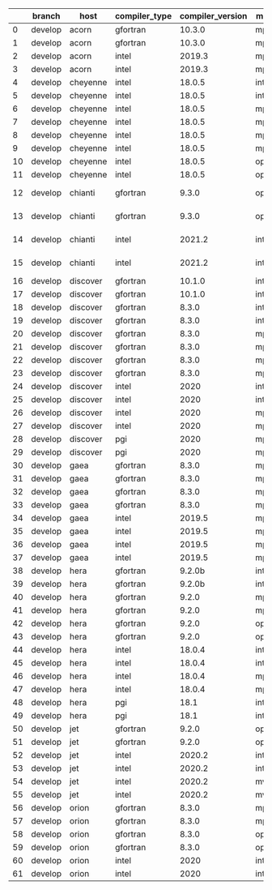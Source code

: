 |    | branch   | host     | compiler_type   | compiler_version   | mpi_type   | mpi_version        | o_g   | os     | unit_pass   | unit_fail   | system_pass   | system_fail   | example_pass   | example_fail   | nuopc_pass   | nuopc_fail   | build_passed   |
|----|----------|----------|-----------------|--------------------|------------|--------------------|-------|--------|-------------|-------------|---------------|---------------|----------------|----------------|--------------|--------------|----------------|
|  0 | develop  | acorn    | gfortran        | 10.3.0             | mpich3     | 8.1.7              | O     | Linux  | 9071        | 0           | 49            | 0             | 80             | 0              | 50           | 0            | True           |
|  1 | develop  | acorn    | gfortran        | 10.3.0             | mpich3     | 8.1.7              | g     | Linux  | 13695       | 0           | 49            | 0             | 80             | 0              | 50           | 0            | True           |
|  2 | develop  | acorn    | intel           | 2019.3             | mpi        | 8.1.7              | O     | Linux  | 11931       | queued28    | 49            | 0             | 80             | 0              | 50           | 0            | True           |
|  3 | develop  | acorn    | intel           | 2019.3             | mpi        | 8.1.7              | g     | Linux  | 11931       | queued28    | 49            | 0             | 80             | 0              | 50           | 0            | True           |
|  4 | develop  | cheyenne | intel           | 18.0.5             | intelmpi   | 2018.4.274         | O     | Linux  | fail        | fail        | fail          | fail          | fail           | fail           | queued       | queued       | True           |
|  5 | develop  | cheyenne | intel           | 18.0.5             | intelmpi   | 2018.4.274         | g     | Linux  | fail        | fail        | fail          | fail          | fail           | fail           | queued       | queued       | True           |
|  6 | develop  | cheyenne | intel           | 18.0.5             | mpiuni     | none               | O     | Linux  | fail        | fail        | fail          | fail          | fail           | fail           | Build        | Build        | False          |
|  7 | develop  | cheyenne | intel           | 18.0.5             | mpiuni     | none               | g     | Linux  | fail        | fail        | fail          | fail          | fail           | fail           | Build        | Build        | False          |
|  8 | develop  | cheyenne | intel           | 18.0.5             | mpt        | 2.19               | O     | Linux  | 9071        | 0           | 49            | 0             | 80             | 0              | 50           | 0            | True           |
|  9 | develop  | cheyenne | intel           | 18.0.5             | mpt        | 2.19               | g     | Linux  | fail        | fail        | fail          | fail          | fail           | fail           | queued       | queued       | True           |
| 10 | develop  | cheyenne | intel           | 18.0.5             | openmpi    | 3.1.4              | O     | Linux  | fail        | fail        | fail          | fail          | fail           | fail           | queued       | queued       | True           |
| 11 | develop  | cheyenne | intel           | 18.0.5             | openmpi    | 3.1.4              | g     | Linux  | fail        | fail        | fail          | fail          | fail           | fail           | queued       | queued       | True           |
| 12 | develop  | chianti  | gfortran        | 9.3.0              | openmpi    | 4.0.5-gcc-9.3.0    | O     | Linux  | fail        | fail        | fail          | fail          | fail           | fail           | 0            | 50           | False          |
| 13 | develop  | chianti  | gfortran        | 9.3.0              | openmpi    | 4.0.5-gcc-9.3.0    | g     | Linux  | fail        | fail        | fail          | fail          | fail           | fail           | 0            | 50           | False          |
| 14 | develop  | chianti  | intel           | 2021.2             | intelmpi   | 2021.2.0-gcc-9.3.0 | O     | Linux  | fail        | fail        | fail          | fail          | fail           | fail           | 0            | 50           | False          |
| 15 | develop  | chianti  | intel           | 2021.2             | intelmpi   | 2021.2.0-gcc-9.3.0 | g     | Linux  | fail        | fail        | fail          | fail          | fail           | fail           | 0            | 50           | False          |
| 16 | develop  | discover | gfortran        | 10.1.0             | intelmpi   | 19.1.3.304         | O     | Linux  | 9056        | 15          | 49            | 0             | 80             | 0              | 50           | 0            | True           |
| 17 | develop  | discover | gfortran        | 10.1.0             | intelmpi   | 19.1.3.304         | g     | Linux  | 13680       | 15          | 49            | 0             | 80             | 0              | 50           | 0            | True           |
| 18 | develop  | discover | gfortran        | 8.3.0              | intelmpi   | 19.1.3.304         | O     | Linux  | 9056        | 15          | 49            | 0             | 80             | 0              | 50           | 0            | True           |
| 19 | develop  | discover | gfortran        | 8.3.0              | intelmpi   | 19.1.3.304         | g     | Linux  | 13680       | 15          | 49            | 0             | 80             | 0              | 50           | 0            | True           |
| 20 | develop  | discover | gfortran        | 8.3.0              | mpiuni     | None               | O     | Linux  | fail        | fail        | fail          | fail          | fail           | fail           | 0            | 50           | False          |
| 21 | develop  | discover | gfortran        | 8.3.0              | mpiuni     | None               | g     | Linux  | fail        | fail        | fail          | fail          | fail           | fail           | 0            | 50           | False          |
| 22 | develop  | discover | gfortran        | 8.3.0              | mpt        | 2.17               | O     | Linux  | 9071        | 0           | 49            | 0             | 80             | 0              | 46           | 4            | True           |
| 23 | develop  | discover | gfortran        | 8.3.0              | mpt        | 2.17               | g     | Linux  | 13695       | 0           | 49            | 0             | 80             | 0              | 46           | 4            | True           |
| 24 | develop  | discover | intel           | 2020               | intelmpi   | 19.1.3.304         | O     | Linux  | 9071        | 0           | 49            | 0             | 80             | 0              | 50           | 0            | True           |
| 25 | develop  | discover | intel           | 2020               | intelmpi   | 19.1.3.304         | g     | Linux  | 13695       | 0           | 49            | 0             | 80             | 0              | 50           | 0            | True           |
| 26 | develop  | discover | intel           | 2020               | mpt        | 2.17               | O     | Linux  | 9071        | 0           | 49            | 0             | 80             | 0              | 50           | 0            | True           |
| 27 | develop  | discover | intel           | 2020               | mpt        | 2.17               | g     | Linux  | 13695       | 0           | 49            | 0             | 80             | 0              | 50           | 0            | True           |
| 28 | develop  | discover | pgi             | 2020               | mpiuni     | None               | O     | Linux  | fail        | fail        | fail          | fail          | fail           | fail           | 0            | 50           | False          |
| 29 | develop  | discover | pgi             | 2020               | mpiuni     | None               | g     | Linux  | fail        | fail        | fail          | fail          | fail           | fail           | 0            | 50           | False          |
| 30 | develop  | gaea     | gfortran        | 8.3.0              | mpi        | 7.7.11             | O     | Unicos | 9070        | 1           | 49            | 0             | 80             | 0              | 47           | 3            | False          |
| 31 | develop  | gaea     | gfortran        | 8.3.0              | mpi        | 7.7.11             | g     | Unicos | 13694       | 1           | 49            | 0             | 80             | 0              | 47           | 3            | False          |
| 32 | develop  | gaea     | gfortran        | 8.3.0              | mpiuni     | None               | O     | Unicos | fail        | fail        | fail          | fail          | fail           | fail           | 0            | 50           | False          |
| 33 | develop  | gaea     | gfortran        | 8.3.0              | mpiuni     | None               | g     | Unicos | fail        | fail        | fail          | fail          | fail           | fail           | 0            | 50           | False          |
| 34 | develop  | gaea     | intel           | 2019.5             | mpi        | 7.7.11             | O     | Unicos | 11916       | queued13    | 49            | 0             | 80             | 0              | 47           | 3            | False          |
| 35 | develop  | gaea     | intel           | 2019.5             | mpi        | 7.7.11             | g     | Unicos | 11916       | queued13    | 49            | 0             | 80             | 0              | 47           | 3            | False          |
| 36 | develop  | gaea     | intel           | 2019.5             | mpiuni     | None               | O     | Unicos | fail        | fail        | fail          | fail          | fail           | fail           | 0            | 50           | False          |
| 37 | develop  | gaea     | intel           | 2019.5             | mpiuni     | None               | g     | Unicos | fail        | fail        | fail          | fail          | fail           | fail           | 0            | 50           | False          |
| 38 | develop  | hera     | gfortran        | 9.2.0b             | intelmpi   | 2020               | O     | Linux  | 9056        | 15          | 49            | 0             | 80             | 0              | 50           | 0            | True           |
| 39 | develop  | hera     | gfortran        | 9.2.0b             | intelmpi   | 2020               | g     | Linux  | 13680       | 15          | 49            | 0             | 80             | 0              | 50           | 0            | True           |
| 40 | develop  | hera     | gfortran        | 9.2.0              | mpiuni     | None               | O     | Linux  | fail        | fail        | fail          | fail          | fail           | fail           | 0            | 50           | False          |
| 41 | develop  | hera     | gfortran        | 9.2.0              | mpiuni     | None               | g     | Linux  | fail        | fail        | fail          | fail          | fail           | fail           | 0            | 50           | False          |
| 42 | develop  | hera     | gfortran        | 9.2.0              | openmpi    | 3.1.4              | O     | Linux  | 9071        | 0           | 49            | 0             | 80             | 0              | 50           | 0            | True           |
| 43 | develop  | hera     | gfortran        | 9.2.0              | openmpi    | 3.1.4              | g     | Linux  | 13695       | 0           | 49            | 0             | 80             | 0              | 50           | 0            | True           |
| 44 | develop  | hera     | intel           | 18.0.4             | intelmpi   | 2018.4.274         | O     | Linux  | 9071        | 0           | 49            | 0             | 80             | 0              | 50           | 0            | True           |
| 45 | develop  | hera     | intel           | 18.0.4             | intelmpi   | 2018.4.274         | g     | Linux  | 13695       | 0           | 49            | 0             | 80             | 0              | 50           | 0            | True           |
| 46 | develop  | hera     | intel           | 18.0.4             | mpiuni     | None               | O     | Linux  | fail        | fail        | fail          | fail          | fail           | fail           | 0            | 50           | False          |
| 47 | develop  | hera     | intel           | 18.0.4             | mpiuni     | None               | g     | Linux  | fail        | fail        | fail          | fail          | fail           | fail           | 0            | 50           | False          |
| 48 | develop  | hera     | pgi             | 18.1               | intelmpi   | 2018.0.4           | O     | Linux  | fail        | fail        | fail          | fail          | fail           | fail           | 0            | 50           | False          |
| 49 | develop  | hera     | pgi             | 18.1               | intelmpi   | 2018.0.4           | g     | Linux  | fail        | fail        | fail          | fail          | fail           | fail           | 0            | 50           | False          |
| 50 | develop  | jet      | gfortran        | 9.2.0              | openmpi    | 3.1.4              | O     | Linux  | 9071        | 0           | 49            | 0             | 80             | 0              | 50           | 0            | True           |
| 51 | develop  | jet      | gfortran        | 9.2.0              | openmpi    | 3.1.4              | g     | Linux  | 13695       | 0           | 49            | 0             | 80             | 0              | 50           | 0            | True           |
| 52 | develop  | jet      | intel           | 2020.2             | intelmpi   | 2020.2             | O     | Linux  | 11939       | queued36    | 49            | 0             | 80             | 0              | 50           | 0            | True           |
| 53 | develop  | jet      | intel           | 2020.2             | intelmpi   | 2020.2             | g     | Linux  | 13695       | 0           | 49            | 0             | 80             | 0              | 50           | 0            | True           |
| 54 | develop  | jet      | intel           | 2020.2             | mvapich2   | 2.3                | O     | Linux  | 11939       | queued36    | 49            | 0             | 80             | 0              | 44           | 6            | True           |
| 55 | develop  | jet      | intel           | 2020.2             | mvapich2   | 2.3                | g     | Linux  | 13695       | 0           | 49            | 0             | 80             | 0              | 44           | 6            | True           |
| 56 | develop  | orion    | gfortran        | 8.3.0              | mpiuni     | None               | O     | Linux  | fail        | fail        | fail          | fail          | fail           | fail           | 0            | 50           | False          |
| 57 | develop  | orion    | gfortran        | 8.3.0              | mpiuni     | None               | g     | Linux  | fail        | fail        | fail          | fail          | fail           | fail           | 0            | 50           | False          |
| 58 | develop  | orion    | gfortran        | 8.3.0              | openmpi    | 4.0.2              | O     | Linux  | 9071        | 0           | 49            | 0             | 80             | 0              | 50           | 0            | True           |
| 59 | develop  | orion    | gfortran        | 8.3.0              | openmpi    | 4.0.2              | g     | Linux  | 13695       | 0           | 49            | 0             | 80             | 0              | 50           | 0            | True           |
| 60 | develop  | orion    | intel           | 2020               | intelmpi   | 2020.2             | O     | Linux  | 9069        | 2           | 49            | 0             | 80             | 0              | 50           | 0            | True           |
| 61 | develop  | orion    | intel           | 2020               | intelmpi   | 2020.2             | g     | Linux  | fail        | fail        | fail          | fail          | fail           | fail           | queued       | queued       | True           |